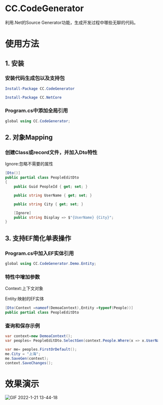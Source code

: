 # CC.CodeGenerator
利用.Net的Source Generator功能，生成开发过程中哪些无聊的代码。

# 使用方法

## 1. 安装

### 安装代码生成包以及支持包
```powershell
Install-Package CC.CodeGenerator
```

```powershell
Install-Package CC.NetCore
```

### Program.cs中添加全局引用
```csharp
global using CC.CodeGenerator;
```

## 2. 对象Mapping

### 创建Class或record文件，并加入Dto特性

Ignore:忽略不需要的属性
```csharp
[Dto()]
public partial class PeopleEditDto
{
    public Guid PeopleId { get; set; }

    public string UserName { get; set; }

    public string City { get; set; }

    [Ignore]
    public string Display => $"{UserName} {City}";
}
```

## 3. 支持EF简化单表操作

### Program.cs中加入EF实体引用
```csharp
global using CC.CodeGenerator.Demo.Entity;
```

### 特性中增加参数
Context:上下文对象

Entity:映射的EF实体
```csharp
[Dto(Context =nameof(DemoaContext),Entity =typeof(People))]
public partial class PeopleEditDto
```

### 查询和保存示例

```csharp
var context=new DemoaContext();
var peoples= PeopleEditDto.SelectGen(context.People.Where(x => x.UserName.StartsWith("Latanya"))).ToList();

var me= peoples.FirstOrDefault();
me.City = "上海";
me.SaveGen(context);
context.SaveChanges();
```

# 效果演示

![GIF 2022-1-21 13-44-18](https://user-images.githubusercontent.com/7581981/150472966-345d633e-4731-437b-9a8f-691b09133a7c.gif)


